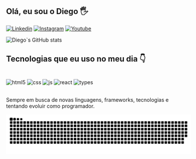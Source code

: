 ## Olá, eu sou o Diego 🖐️

[![Linkedin](https://img.shields.io/badge/LinkedIn-0077B5?style=for-the-badge&logo=linkedin&logoColor=white)](https://www.linkedin.com/in/diego-stoqui/)
[![Instagram](https://img.shields.io/badge/Instagram-E4405F?style=for-the-badge&logo=instagram&logoColor=white)](https://www.instagram.com/diegostoqui/) 
[![Youtube](https://img.shields.io/badge/YouTube-FF0000?style=for-the-badge&logo=youtube&logoColor=white)](https://www.youtube.com/channel/UCQ51DGmjTtviT7ySYpLgC8w)

![Diego`s GitHub stats](https://github-readme-stats.vercel.app/api?username=diegostoqui&show_icons=true&theme=dracula)

## Tecnologias que eu uso no meu dia 👇

<div style="display: inline_block"><br/> 
 <img alt="html5" src="https://img.shields.io/badge/HTML5-E34F26?style=for-the-badge&logo=html5&logoColor=white"> 
 <img alt="css" src="https://img.shields.io/badge/CSS3-1572B6?style=for-the-badge&logo=css3&logoColor=white"> 
 <img alt="js" src="https://img.shields.io/badge/JavaScript-323330?style=for-the-badge&logo=javascript&logoColor=F7DF1E"> 
 <img alt="react" src="https://img.shields.io/badge/React-20232A?style=for-the-badge&logo=react&logoColor=61DAFB"> 
 <img alt="types" src="https://img.shields.io/badge/TypeScript-007ACC?style=for-the-badge&logo=typescript&logoColor=white"> 
</div><br/>

Sempre em busca de novas linguagens, frameworks, tecnologias e tentando evoluir como programador.

<div align="left">
  <a href="https://github.com/diegostoqui/">
  <img  src="https://github.com/1999AZZAR/1999AZZAR/blob/main/resources/img/grid-snake.svg"
       alt="snake" /></a>
  

